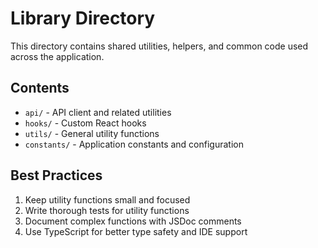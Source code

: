 
# Library Directory

This directory contains shared utilities, helpers, and common code used across the application.

## Contents

- `api/` - API client and related utilities
- `hooks/` - Custom React hooks
- `utils/` - General utility functions
- `constants/` - Application constants and configuration

## Best Practices

1. Keep utility functions small and focused
2. Write thorough tests for utility functions
3. Document complex functions with JSDoc comments
4. Use TypeScript for better type safety and IDE support
